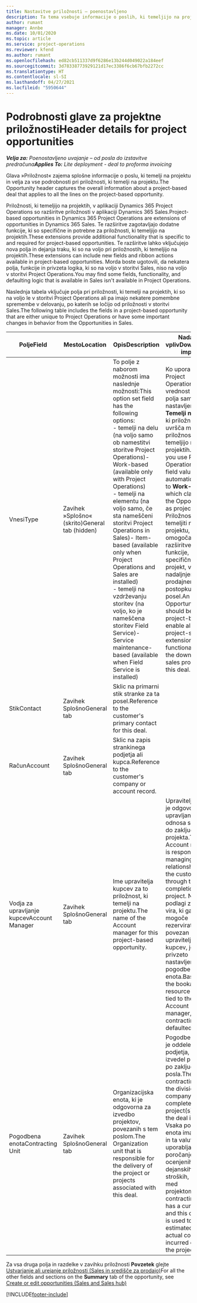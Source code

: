 ```yaml
---
title: Nastavitve priložnosti – poenostavljeno
description: Ta tema vsebuje informacije o poslih, ki temeljijo na projektu, in podrobnostih pri priložnosti, ki temelji na projektu.
author: rumant
manager: Annbe
ms.date: 10/01/2020
ms.topic: article
ms.service: project-operations
ms.reviewer: kfend
ms.author: rumant
ms.openlocfilehash: ed82cb511337d9f6286e13b244d049022a184eef
ms.sourcegitcommit: 3d78338773929121d17ec3386f6cb67bfb2272cc
ms.translationtype: HT
ms.contentlocale: sl-SI
ms.lasthandoff: 04/27/2021
ms.locfileid: "5950644"
---
```

# <a name="header-details-for-project-opportunities"></a><span data-ttu-id="f5e8f-103">Podrobnosti glave za projektne priložnosti</span><span class="sxs-lookup"><span data-stu-id="f5e8f-103">Header details for project opportunities</span></span>

<span data-ttu-id="f5e8f-104">_**Velja za:** Poenostavljeno uvajanje – od posla do izstavitve predračuna_</span><span class="sxs-lookup"><span data-stu-id="f5e8f-104">_**Applies To:** Lite deployment - deal to proforma invoicing_</span></span>

<span data-ttu-id="f5e8f-105">Glava »Priložnost« zajema splošne informacije o poslu, ki temelji na projektu in velja za vse podrobnosti pri priložnosti, ki temelji na projektu.</span><span class="sxs-lookup"><span data-stu-id="f5e8f-105">The Opportunity header captures the overall information about a project-based deal that applies to all the lines on the project-based opportunity.</span></span>

<span data-ttu-id="f5e8f-106">Priložnosti, ki temeljijo na projektih, v aplikaciji Dynamics 365 Project Operations so razširitve priložnosti v aplikaciji Dynamics 365 Sales.</span><span class="sxs-lookup"><span data-stu-id="f5e8f-106">Project-based opportunities in Dynamics 365 Project Operations are extensions of opportunities in Dynamics 365 Sales.</span></span> <span data-ttu-id="f5e8f-107">Te razširitve zagotavljajo dodatne funkcije, ki so specifične in potrebne za priložnosti, ki temeljijo na projektih.</span><span class="sxs-lookup"><span data-stu-id="f5e8f-107">These extensions provide additional functionality that is specific to and required for project-based opportunities.</span></span> <span data-ttu-id="f5e8f-108">Te razširitve lahko vključujejo nova polja in dejanja traku, ki so na voljo pri priložnostih, ki temeljijo na projektih.</span><span class="sxs-lookup"><span data-stu-id="f5e8f-108">These extensions can include new fields and ribbon actions available in project-based opportunities.</span></span> <span data-ttu-id="f5e8f-109">Morda boste ugotovili, da nekatera polja, funkcije in privzeta logika, ki so na voljo v storitvi Sales, niso na voljo v storitvi Project Operations.</span><span class="sxs-lookup"><span data-stu-id="f5e8f-109">You may find some fields, functionality, and defaulting logic that is available in Sales isn't available in Project Operations.</span></span>

<span data-ttu-id="f5e8f-110">Naslednja tabela vključuje polja pri priložnosti, ki temelji na projektih, ki so na voljo le v storitvi Project Operations ali pa imajo nekatere pomembne spremembe v delovanju, po katerih se ločijo od priložnosti v storitvi Sales.</span><span class="sxs-lookup"><span data-stu-id="f5e8f-110">The following table includes the fields in a project-based opportunity that are either unique to Project Operations or have some important changes in behavior from the Opportunities in Sales.</span></span>

| <span data-ttu-id="f5e8f-111">**Polje**</span><span class="sxs-lookup"><span data-stu-id="f5e8f-111">**Field**</span></span> | <span data-ttu-id="f5e8f-112">**Mesto**</span><span class="sxs-lookup"><span data-stu-id="f5e8f-112">**Location**</span></span> | <span data-ttu-id="f5e8f-113">**Opis**</span><span class="sxs-lookup"><span data-stu-id="f5e8f-113">**Description**</span></span> | <span data-ttu-id="f5e8f-114">**Nadaljnji vpliv**</span><span class="sxs-lookup"><span data-stu-id="f5e8f-114">**Downstream impact**</span></span> |
| --- | --- | --- | --- |
| <span data-ttu-id="f5e8f-115">Vnesi</span><span class="sxs-lookup"><span data-stu-id="f5e8f-115">Type</span></span> | <span data-ttu-id="f5e8f-116">Zavihek »Splošno« (skrito)</span><span class="sxs-lookup"><span data-stu-id="f5e8f-116">General tab (hidden)</span></span> | <span data-ttu-id="f5e8f-117">To polje z naborom možnosti ima naslednje možnosti:</span><span class="sxs-lookup"><span data-stu-id="f5e8f-117">This option set field has the following options:</span></span></br><span data-ttu-id="f5e8f-118">- temelji na delu (na voljo samo ob namestitvi storitve Project Operations)</span><span class="sxs-lookup"><span data-stu-id="f5e8f-118">- Work-based (available only with Project Operations)</span></span></br><span data-ttu-id="f5e8f-119">- temelji na elementu (na voljo samo, če sta nameščeni storitvi Project Operations in Sales)</span><span class="sxs-lookup"><span data-stu-id="f5e8f-119">- Item-based (available only when Project Operations and Sales are installed)</span></span></br><span data-ttu-id="f5e8f-120">- temelji na vzdrževanju storitev (na voljo, ko je nameščena storitev Field Service)</span><span class="sxs-lookup"><span data-stu-id="f5e8f-120">- Service maintenance-based (available when Field Service is installed)</span></span> | <span data-ttu-id="f5e8f-121">Ko uporabljate Project Operations, je vrednost tega polja samodejno nastavljena na **Temelji na delu**, ki priložnost uvršča med priložnosti, ki temeljijo na projektih.</span><span class="sxs-lookup"><span data-stu-id="f5e8f-121">When you use Project Operations, this field value is automatically set to **Work-based** which classifies the Opportunity as project-based.</span></span> <span data-ttu-id="f5e8f-122">Priložnost mora temeljiti na projektu, da lahko omogoča vse razširitve in funkcije, specifične za projekt, v nadaljnjem prodajnem postopku za ta posel.</span><span class="sxs-lookup"><span data-stu-id="f5e8f-122">An Opportunity should be project-based to enable all project-specific extensions and functionality in the downstream sales process for this deal.</span></span> |
| <span data-ttu-id="f5e8f-123">Stik</span><span class="sxs-lookup"><span data-stu-id="f5e8f-123">Contact</span></span> | <span data-ttu-id="f5e8f-124">Zavihek Splošno</span><span class="sxs-lookup"><span data-stu-id="f5e8f-124">General tab</span></span> | <span data-ttu-id="f5e8f-125">Sklic na primarni stik stranke za ta posel.</span><span class="sxs-lookup"><span data-stu-id="f5e8f-125">Reference to the customer's primary contact for this deal.</span></span> | |
| <span data-ttu-id="f5e8f-126">Račun</span><span class="sxs-lookup"><span data-stu-id="f5e8f-126">Account</span></span> | <span data-ttu-id="f5e8f-127">Zavihek Splošno</span><span class="sxs-lookup"><span data-stu-id="f5e8f-127">General tab</span></span> | <span data-ttu-id="f5e8f-128">Sklic na zapis strankinega podjetja ali kupca.</span><span class="sxs-lookup"><span data-stu-id="f5e8f-128">Reference to the customer's company or account record.</span></span> | |
| <span data-ttu-id="f5e8f-129">Vodja za upravljanje kupcev</span><span class="sxs-lookup"><span data-stu-id="f5e8f-129">Account Manager</span></span> | <span data-ttu-id="f5e8f-130">Zavihek Splošno</span><span class="sxs-lookup"><span data-stu-id="f5e8f-130">General tab</span></span> | <span data-ttu-id="f5e8f-131">Ime upravitelja kupcev za to priložnost, ki temelji na projektu.</span><span class="sxs-lookup"><span data-stu-id="f5e8f-131">The name of the Account manager for this project-based opportunity.</span></span> | <span data-ttu-id="f5e8f-132">Upravitelj kupcev je odgovoren za upravljanje odnosa s stranko do zaključka tega projekta.</span><span class="sxs-lookup"><span data-stu-id="f5e8f-132">The Account manager is responsible for managing the relationship with the customer through the completion of this project.</span></span> <span data-ttu-id="f5e8f-133">Na podlagi zapisa vira, ki ga je mogoče rezervirati in je povezan z upraviteljem kupcev, je privzeto nastavljena pogodbena enota.</span><span class="sxs-lookup"><span data-stu-id="f5e8f-133">Based on the bookable resource record tied to the Account manager, the contracting unit is defaulted.</span></span> |
| <span data-ttu-id="f5e8f-134">Pogodbena enota</span><span class="sxs-lookup"><span data-stu-id="f5e8f-134">Contracting Unit</span></span> | <span data-ttu-id="f5e8f-135">Zavihek Splošno</span><span class="sxs-lookup"><span data-stu-id="f5e8f-135">General tab</span></span> | <span data-ttu-id="f5e8f-136">Organizacijska enota, ki je odgovorna za izvedbo projektov, povezanih s tem poslom.</span><span class="sxs-lookup"><span data-stu-id="f5e8f-136">The Organization unit that is responsible for the delivery of the project or projects associated with this deal.</span></span> | <span data-ttu-id="f5e8f-137">Pogodbena enota je oddelek podjetja, ki bo izvedel projekte po zaključku posla.</span><span class="sxs-lookup"><span data-stu-id="f5e8f-137">The contracting unit is the division of the company that will complete the project(s) after the deal is closed.</span></span> <span data-ttu-id="f5e8f-138">Vsaka pogodbena enota ima valuto in ta valuta se uporablja za poročanje o ocenjenih in dejanskih stroških, nastalih med projektom.</span><span class="sxs-lookup"><span data-stu-id="f5e8f-138">Every contracting unit has a currency, and this currency is used to report estimated and actual costs incurred during the project.</span></span> |

<span data-ttu-id="f5e8f-139">Za vsa druga polja in razdelke v zavihku priložnosti **Povzetek** glejte [Ustvarjanje ali urejanje priložnosti (Sales in središče za prodajo)](/dynamics365/sales-enterprise/create-edit-opportunity-sales)</span><span class="sxs-lookup"><span data-stu-id="f5e8f-139">For all the other fields and sections on the **Summary** tab of the opportunity, see [Create or edit opportunities (Sales and Sales hub)](/dynamics365/sales-enterprise/create-edit-opportunity-sales)</span></span>


[!INCLUDE[footer-include](../../includes/footer-banner.md)]
